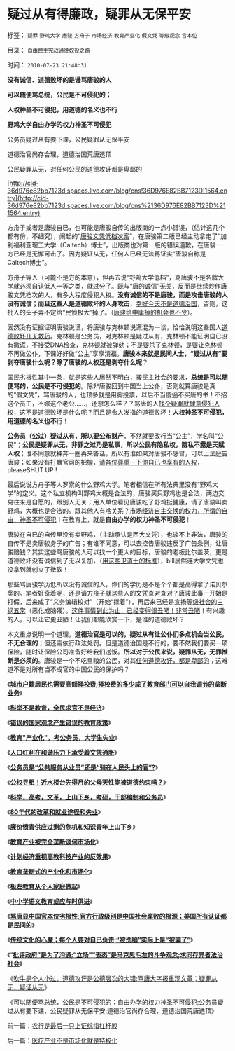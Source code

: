 # 疑过从有得廉政，疑罪从无保平安

标签： `疑罪` `野鸡大学` `唐骏` `方舟子` `市场经济` `教育产业化` `假文凭` `等级观念` `官本位` 

目录： `自由民主宪政通往奴役之路`

时间： `2010-07-23 21:48:31`

**没有诚信、道德败坏的是谩骂唐骏的人**

**可以随便骂总统，公民是不可侵犯的；**

**人权神圣不可侵犯，用道德的名义也不行**

**野鸡大学自由办学的权力神圣不可侵犯**

公务员疑过从有要下课，公民疑罪从无保平安

道德治官尚存合理，道德治国荒唐透顶

公民疑罪从无，对任何公民的道德攻讦都是卑鄙的

[http://cid-36d976e82bb7123d.spaces.live.com/blog/cns!36D976E82BB7123D!1564.entry](http://cid-36d976e82bb7123d.spaces.live.com/blog/cns%2136D976E82BB7123D%211564.entry)

方舟子或者是唐骏自已，也可能是唐骏自传的出版商的一点小错误，（估计这几个都有份，不细究），闹起的“[唐骏文凭低档次案](../../../2010/7/22/唐骏吹牛是小过，文革攻讦是大错.md)”，在唐骏第二版已经主动拿走了“加利福利亚理工大学（Caltech）博士”，出版商也对第一版的错误道歉，在唐骏一方已经是无懈可击了。因为疑证从无，任何人已经无法再证实“唐骏自称是Caltech博士”。

方舟子等人（可能不是方的本意），但再去说“野鸡大学低档”，骂唐骏不是名牌大学就必须自认低人一等之类，就过分了。既与“唐的诚信”无关，反而是继续炒作唐骏文凭档次的人，有多大程度侵犯人权。**没有诚信的不是唐骏，而是攻击唐骏的人没有诚信；而且这些人是道德败坏的人身攻击**，[幸好今天不是道德治国](../../../2010/5/27/道德史观就是文革政治观.md)，否则，这批人的头子弄不定给“民愤极大”掉了。（[唐骏给中庸掉的机会也不少](../../../2010/7/4/中庸之道“中间派”现象研讨目录集.md)）。

固然没有证据证明唐骏说谎，将唐骏与克林顿说谎混为一谈，恰恰说明这些国人[道德败坏几无救药](../../../2009/10/9/完全相反的是非标准.md)。克林顿是公务员，对克林顿是疑过从有，克林顿不能证明自已没有撒谎，不接受DNA检查，克林顿就被弹劾；不是要杀了克林顿，是要让克林顿不再做公仆，下课好好做“公主”享享清福。**唐骏本来就是民间人士，“疑过从有”要剥夺唐骏什么呢？除了唐骏的人权还是剥夺什么呢**？

国民劣根性其中一条，就是这些人居然不明白，按民主社会的要求，**总统是可以随便骂的，公民是不可侵犯的**。除非唐骏回到中国当上公仆，否则就算唐骏是真的“假文凭”，骂唐骏的人，也顶多就是用脚投票，以后不当傻逼不买唐的书！不招这个员工，不嫁这个老公……，还想怎么样？？骂唐的人[找个疑罪就肆意侵犯人权，这不是道德败坏是什么呢](../../../2010/5/27/社会趋势，存在即合理.md)？而且是令人发指的道德败坏！**人权神圣不可侵犯，用道德的名义也不**行！

**公务员（公过）疑过从有，所以要公布财产**，不然就要改行当“公主”，学名叫“公民”；**公民是疑罪从无，非罪之过乃是私事，所以公民有隐私权，隐私不露是天赋人权**；谁不同意就裸奔一圈再来答话。所以有谁如果对唐骏不感冒，可以上法庭告唐骏；如果没有打赢官司的把握，[请各位尊重一下你自已也享有的人权](../../../2010/3/20/马丁神父定律：“合法侵犯人权”无赢家.md)，pleaseSHUT UP !

最后说说方舟子等人罗索的什么野鸡大学。笔者相信在所有法典里没有“野鸡大学”的定义。这个私立机构叫野鸡大概是合法的，唐骏买只野鸡也是合法，两边交易往来是自愿的，跟别人无关；用人单位看见唐骏吃了野鸡挺健康，请了唐骏叫卖野鸡，大概也是合法的。跟其他人有啥关系？[市场经济自主交换的权力，所谓的自由，神圣不可侵犯](../../../2009/2/5/市场经济的自由交换原则不容争辩.md)！在教育上，就是**自由办学的权力神圣不可侵犯**！

唐骏在自已的自传里没有卖野鸡，（主动承认是西大文凭），也谈不上非法，唐骏的自传不是卖唐骏身子的广告；有谁不同意，可以去控告唐骏违反了广告条例，让唐骏赔钱？其实这些骂唐骏的人可以找一个更大的目标，唐骏的老板比尔盖茨，更是道德败坏没有诚信到了无以复加，（[用这些卫道士的标准](../../../2009/11/11/中国社会4.5种正统卫道士.md)），bill居然连大学文凭也没拿到就创立了微软！

那些骂唐骏学历低所以没有诚信的人，你们的学历是不是个个都是高得拿了诺贝尔奖的。笔者好奇着呢，还是请方舟子就这些人的文凭查对查对？唐骏此事一开始是打假，后来成了“义务编辑校对”（开始“撑着”），再后来已经是宣扬[等级社会的三纲五常](../../../2009/3/20/国学儒教精华之等级制度的政治意义.md)（恶化成脑残）。[这件事情到此为止，已经变得很丑陋！非常丑陋](../../../2010/7/21/炒作唐骏假文凭突显国民劣根性.md)！有兴趣的人，可以让它更丑陋！让我们都能欣赏一下，是谁的道德败坏？

本文重点说明一个道理，**道德治官是可以的，疑过从有让公仆们多点机会当公民，不无合理的**；但还需依行政法处罚。但是道德治国是不行的，要不然我们要买一项保险，随时让保险公司准备好给我们送饭。**所以对于公民来说，疑罪从无，无罪推断是必须的**。唐骏是一个不吃皇粮的公民，对其[任何道德攻讦，都是卑鄙的](../../../2010/4/16/朋党相援之“你是咱们一伙的吗”.md)；这难道不是对所有当不成官的中国公民的保护吗？

《[**城市户籍居民也需要高额择校费;择校费的多少成了教育部门可以自我调节的垄断业务**](../../../2010/5/27/义务教育产业化，反户籍福利造福了谁.md)》

《[**科举不是教育，全民求官不是经济**](../../../2009/12/13/科举不是教育，全民求官不是经济.md)》

《[**错误的国家观念产生错误的教育政策**](../../../2009/12/12/错误的国家观念产生错误的教育政策.md)》

《[**教育"产业化"，考公务员，大学生失业**](../../../2009/1/30/教育产业化，考公务员，大学生失业.md)》

《[**人口红利在和谐压力下承受着文凭通胀**](../../../2008/11/26/人口红利在和谐压力下承受着文凭通胀.md)》

《[**公务员是“公共服务从业员”还是“骑在人民头上的官”?**](../../../2009/12/6/公务员，即公共服务从业员.md)》

《[**公权寻租！近水楼台先得月的父母天性能被道德约束吗？**](../../../2009/12/9/父母天性能被道德约束吗？.md)》

《[**科举，高考，文革，上山下乡，考研，干部编制和公务员**](../../../2009/12/9/现代科举之高考、国考、公务员和考研.md)》

《[**80年代的改革和就业途径和失业**](../../../2009/12/10/80年代的改革和就业途径和失业.md)》

《[**廉价愤青供应过剩的危机和知识青年上山下乡**](../../../2009/8/6/廉价愤青红卫兵供应过剩的危机.md)》

《[**教育产业被完全垄断谈何市场化**](../../../2009/12/10/教育产业被完全垄断谈何市场化.md)》

《[**计划经济重视高教科技产业的反效果**](../../../2009/12/10/计划经济重视高教科技产业的反效果.md)》

《[**教育垄断式的产业化和市场化**](../../../2009/12/11/教育垄断式的产业化和市场化.md)》

《[**极左教育从个人家庭做起**](http://darthvad.blog.163.com/blog/static/5339947020106149313867/)》

《[**中小学语文教育或应与时俱进**](../../../2009/7/6/中小学语文教育或应与时俱进讲政治.md)》

《[**骂唐显中国官本位劣根性;官方行政级别是中国社会腐败的根源；美国所有认证都是民间的**](../../../2010/7/21/炒作唐骏假文凭突显国民劣根性.md)》

《[**传统文化的心魔；每个人要对自已负责;“被洗脑”实际上是“被骗了”**](../../../2010/7/22/每个人要对自已负责，就要对自已的愚蠢轻信负责；.md)》

《“[**批评政府”是为了沟通;“立场”“表态”是马克思毛左的斗争观念;求同存异者法治社会**](../../../2010/7/22/想学会批评，就不要发泄.md)》

《[吹牛是个人小过，道德攻讦是公德层次的大错;骂唐大字报重现文革；疑罪从无，疑证从无](../../../2010/7/22/唐骏吹牛是小过，文革攻讦是大错.md)》

《可以随便骂总统，公民是不可侵犯的；自由办学的权力神圣不可侵犯;公务员疑过从有要下课，公民疑罪从无保平安;道德治官尚存合理，道德治国荒唐透顶》



前一篇：[农行是最后一只上证综指杠杆股](../../../2010/7/23/农行是最后一只上证综指杠杆股.md)

后一篇：[医疗产业不是市场化就是特权化](../../../2010/7/23/医疗产业不是市场化就是特权化.md)